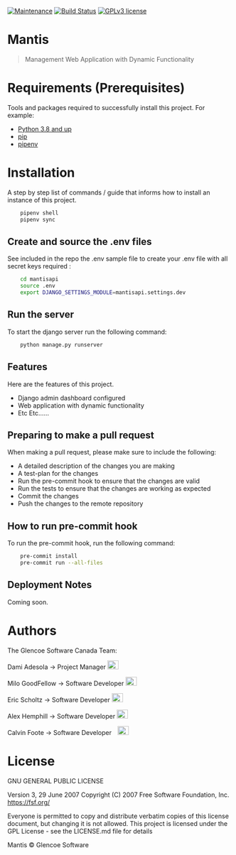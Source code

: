 [![Maintenance](https://img.shields.io/badge/Maintained%3F-yes-green.svg)](https://GitHub.com/GlencoeDev/Mantis/graphs/commit-activity)
[![Build Status](https://travis-ci.org/abhinavtripathy/XAuth.svg?branch=master)](https://travis-ci.org/GlencoeDev/Mantis/)
[![GPLv3 license](https://img.shields.io/badge/License-GPLv3-blue.svg)](./LICENSE)


# Mantis
> Management Web Application with Dynamic Functionality

# Requirements  (Prerequisites)
Tools and packages required to successfully install this project.
For example:
* [Python 3.8 and up](https://www.python.org/downloads/)
* [pip](https://pip.pypa.io/en/stable/)
* [pipenv](https://pipenv.readthedocs.io/en/latest/basics/install.html)

# Installation
A step by step list of commands / guide that informs how to install an instance of this project.
```sh
    pipenv shell
    pipenv sync
```
## Create and source the .env files
See included in the repo the .env sample file to create your .env file with all secret keys required :
```sh
    cd mantisapi
    source .env
    export DJANGO_SETTINGS_MODULE=mantisapi.settings.dev
```

## Run the server
To start the django server run the following command:
```sh
    python manage.py runserver
```
## Features
Here are the features of this project.
* Django admin dashboard configured
* Web application with dynamic functionality
* Etc Etc......

## Preparing to make a pull request
When making a pull request, please make sure to include the following:
* A detailed description of the changes you are making
* A test-plan for the changes
* Run the pre-commit hook to ensure that the changes are valid
* Run the tests to ensure that the changes are working as expected
* Commit the changes
* Push the changes to the remote repository

## How to run pre-commit hook
To run the pre-commit hook, run the following command:
```sh
    pre-commit install
    pre-commit run --all-files
```

## Deployment Notes
Coming soon.
# Authors
The Glencoe Software Canada Team:

Dami Adesola -> Project Manager
[<img src="https://www.vectorlogo.zone/logos/linkedin/linkedin-icon.svg" width="25" height="20"/>](https://www.linkedin.com/in/damilola-adesola/)

Milo GoodFellow -> Software Developer
[<img src="https://www.vectorlogo.zone/logos/linkedin/linkedin-icon.svg" width="25" height="20"/>](https://www.linkedin.com/in/damilola-adesola/)

Eric Scholtz -> Software Developer
[<img src="https://www.vectorlogo.zone/logos/linkedin/linkedin-icon.svg" width="25" height="20"/>](https://www.linkedin.com/in/damilola-adesola/)

Alex Hemphill -> Software Developer
[<img src="https://www.vectorlogo.zone/logos/linkedin/linkedin-icon.svg" width="25" height="20"/>](https://www.linkedin.com/in/damilola-adesola/)

Calvin Foote -> Software Developer
[<img src="https://www.vectorlogo.zone/logos/linkedin/linkedin-icon.svg" width="25" height="20" style="margin-left:10px"/>](https://www.linkedin.com/in/damilola-adesola/)

# License
GNU GENERAL PUBLIC LICENSE

Version 3, 29 June 2007
Copyright (C) 2007 Free Software Foundation, Inc. <https://fsf.org/>

Everyone is permitted to copy and distribute verbatim copies of this license document, but changing it is not allowed. This project is licensed under the GPL License - see the LICENSE.md file for details

Mantis © Glencoe Software

